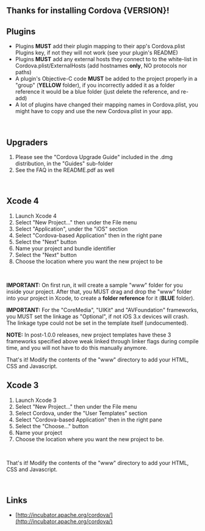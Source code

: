 ## Thanks for installing Cordova {VERSION}!

## Plugins

* Plugins **MUST** add their plugin mapping to their app's Cordova.plist Plugins key, if not they will not work (see your plugin's README)
* Plugins **MUST** add any external hosts they connect to to the white-list in Cordova.plist/ExternalHosts (add hostnames **only**, NO protocols nor paths)
* A plugin's Objective-C code **MUST** be added to the project properly in a "group" (**YELLOW** folder), if you incorrectly added it as a folder reference it would be a blue folder (just delete the reference, and re-add)
* A lot of plugins have changed their mapping names in Cordova.plist, you might have to copy and use the new Cordova.plist in your app.

<br />

## Upgraders
	
1. Please see the "Cordova Upgrade Guide" included in the .dmg distribution, in the "Guides" sub-folder
2. See the FAQ in the README.pdf as well

<br />

## Xcode 4

1. Launch Xcode 4
2. Select "New Project..." then under the File menu
3. Select "Application", under the "iOS" section
4. Select "Cordova-based Application" then in the right pane
5. Select the "Next" button
6. Name your project and bundle identifier
7. Select the "Next" button
8. Choose the location where you want the new project to be

<br />

**IMPORTANT:** On first run, it will create a sample "www" folder for you inside your project. After that, you MUST drag and drop the "www" folder into your project in Xcode, to create a **folder reference** for it (**BLUE** folder).
<br />

**IMPORTANT:** For the "CoreMedia", "UIKit" and "AVFoundation" frameworks, you MUST set the linkage as "Optional", if not iOS 3.x devices will crash. The linkage type could not be set in the template itself (undocumented).
<br />

**NOTE:** In post-1.0.0 releases, new project templates have these 3 frameworks specified above weak linked through linker flags during compile time, and you will not have to do this manually anymore.
<br />

That's it! Modify the contents of the "www" directory to add your HTML, CSS and Javascript.
<br />

## Xcode 3

1. Launch Xcode 3
2. Select "New Project..." then under the File menu
3. Select Cordova, under the "User Templates" section
4. Select "Cordova-based Application" then in the right pane
5. Select the "Choose..." button
6. Name your project
7. Choose the location where you want the new project to be.

<br />

That's it! Modify the contents of the "www" directory to add your HTML, CSS and Javascript.

<br />

## Links

* [http://incubator.apache.org/cordova/](http://incubator.apache.org/cordova/)


<br />
